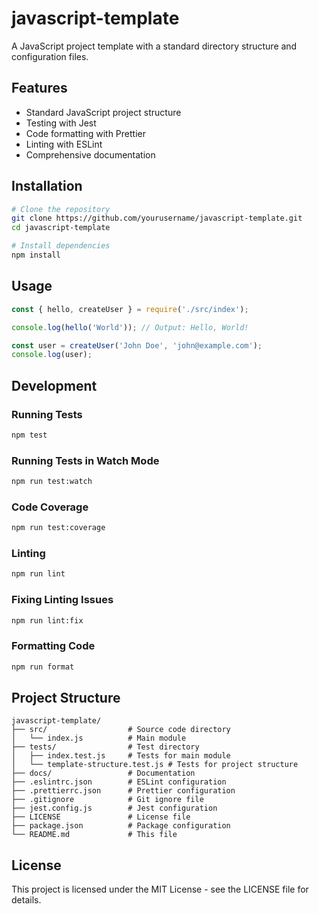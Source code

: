 # javascript-template

A JavaScript project template with a standard directory structure and configuration files.

## Features

- Standard JavaScript project structure
- Testing with Jest
- Code formatting with Prettier
- Linting with ESLint
- Comprehensive documentation

## Installation

```bash
# Clone the repository
git clone https://github.com/yourusername/javascript-template.git
cd javascript-template

# Install dependencies
npm install
```

## Usage

```javascript
const { hello, createUser } = require('./src/index');

console.log(hello('World')); // Output: Hello, World!

const user = createUser('John Doe', 'john@example.com');
console.log(user);
```

## Development

### Running Tests

```bash
npm test
```

### Running Tests in Watch Mode

```bash
npm run test:watch
```

### Code Coverage

```bash
npm run test:coverage
```

### Linting

```bash
npm run lint
```

### Fixing Linting Issues

```bash
npm run lint:fix
```

### Formatting Code

```bash
npm run format
```

## Project Structure

```
javascript-template/
├── src/                  # Source code directory
│   └── index.js          # Main module
├── tests/                # Test directory
│   ├── index.test.js     # Tests for main module
│   └── template-structure.test.js # Tests for project structure
├── docs/                 # Documentation
├── .eslintrc.json        # ESLint configuration
├── .prettierrc.json      # Prettier configuration
├── .gitignore            # Git ignore file
├── jest.config.js        # Jest configuration
├── LICENSE               # License file
├── package.json          # Package configuration
└── README.md             # This file
```

## License

This project is licensed under the MIT License - see the LICENSE file for details.
